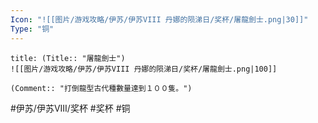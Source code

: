 ```yaml
---
Icon: "![[图片/游戏攻略/伊苏/伊苏VIII 丹娜的陨涕日/奖杯/屠龍劍士.png|30]]"
Type: "铜"
---
```

```ad-common-bronze-trophy
title: (Title:: "屠龍劍士")
![[图片/游戏攻略/伊苏/伊苏VIII 丹娜的陨涕日/奖杯/屠龍劍士.png|100]]

(Comment:: "打倒龍型古代種數量達到１００隻。")
```

#伊苏/伊苏VIII/奖杯 #奖杯 #铜
